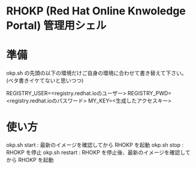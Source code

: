 # RHOKP (Red Hat Online Knwoledge Portal) 管理用シェル

# 準備
okp.sh の先頭の以下の環境だけご自身の環境に合わせて書き替えて下さい。
(ベタ書きイケてないと思いつつ)

REGISTRY_USER=<registry.redhat.ioのユーザー>
REGISTRY_PWD=<registry.redhat.ioのパスワード>
MY_KEY=<生成したアクセスキー> 

# 使い方
okp.sh start : 最新のイメージを確認してから RHOKP を起動
okp.sh stop : RHOKP を停止
okp.sh restart : RHOKP を停止後、最新のイメージを確認してから RHOKP を起動
